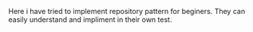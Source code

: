 

Here i have tried to implement repository pattern for beginers.
They can easily understand and impliment in their own test.

